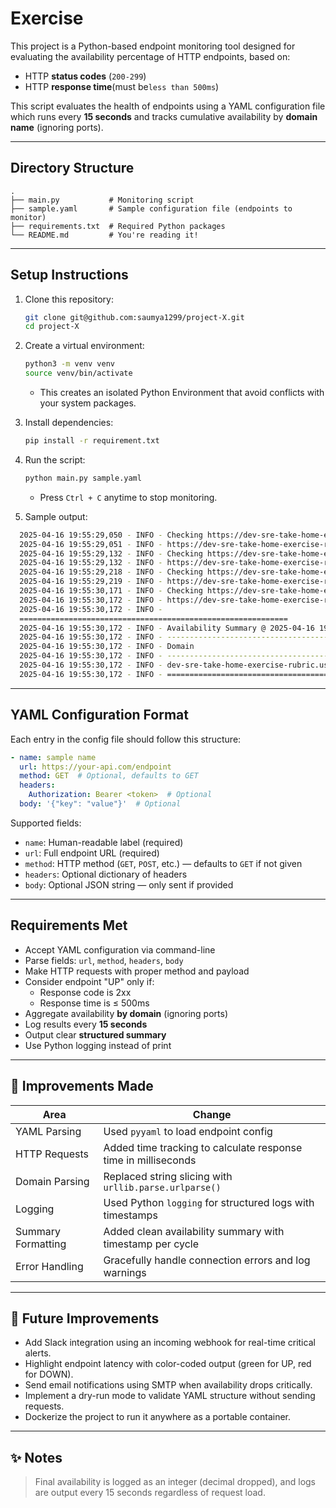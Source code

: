 # Exercise

This project is a Python-based endpoint monitoring tool designed for evaluating the availability percentage of HTTP endpoints, based on:

- HTTP **status codes** (`200-299`)
- HTTP **response time**(must be`less than 500ms`)

This script evaluates the health of endpoints using a YAML configuration file which runs every **15 seconds** and tracks cumulative availability by **domain name** (ignoring ports).

---

## Directory Structure

```
.
├── main.py           # Monitoring script
├── sample.yaml       # Sample configuration file (endpoints to monitor)
├── requirements.txt  # Required Python packages
└── README.md         # You're reading it!
```

---


## Setup Instructions

1. Clone this repository:
   ```bash
   git clone git@github.com:saumya1299/project-X.git
   cd project-X
   ```

2. Create a virtual environment:
   ```bash
   python3 -m venv venv
   source venv/bin/activate
   ```
   - This creates an isolated Python Environment that avoid conflicts with your system packages.

3. Install dependencies:
   ```bash
   pip install -r requirement.txt
   ```

4. Run the script:
   ```bash
   python main.py sample.yaml
   ```
   - Press `Ctrl + C` anytime to stop monitoring.

5. Sample output:
 ```bash
   2025-04-16 19:55:29,050 - INFO - Checking https://dev-sre-take-home-exercise-rubric.us-east-1.recruiting-public.fetchrewards.com/body...
   2025-04-16 19:55:29,051 - INFO - https://dev-sre-take-home-exercise-rubric.us-east-1.recruiting-public.fetchrewards.com/body is DOWN (Response Time: 399.85ms)
   2025-04-16 19:55:29,132 - INFO - Checking https://dev-sre-take-home-exercise-rubric.us-east-1.recruiting-public.fetchrewards.com/...
   2025-04-16 19:55:29,132 - INFO - https://dev-sre-take-home-exercise-rubric.us-east-1.recruiting-public.fetchrewards.com/ is UP (Response Time: 81.09ms)
   2025-04-16 19:55:29,218 - INFO - Checking https://dev-sre-take-home-exercise-rubric.us-east-1.recruiting-public.fetchrewards.com/body...
   2025-04-16 19:55:29,219 - INFO - https://dev-sre-take-home-exercise-rubric.us-east-1.recruiting-public.fetchrewards.com/body is DOWN (Response Time: 86.31ms)
   2025-04-16 19:55:30,171 - INFO - Checking https://dev-sre-take-home-exercise-rubric.us-east-1.recruiting-public.fetchrewards.com/error...
   2025-04-16 19:55:30,172 - INFO - https://dev-sre-take-home-exercise-rubric.us-east-1.recruiting-public.fetchrewards.com/error is DOWN (Response Time: 951.91ms)
   2025-04-16 19:55:30,172 - INFO - 
   ============================================================
   2025-04-16 19:55:30,172 - INFO - Availability Summary @ 2025-04-16 19:55:30
   2025-04-16 19:55:30,172 - INFO - ------------------------------------------------------------
   2025-04-16 19:55:30,172 - INFO - Domain                                                       | Availability
   2025-04-16 19:55:30,172 - INFO - ------------------------------------------------------------
   2025-04-16 19:55:30,172 - INFO - dev-sre-take-home-exercise-rubric.us-east-1.recruiting-public.fetchrewards.com | 25%
   2025-04-16 19:55:30,172 - INFO - ============================================================
 ```

---

## YAML Configuration Format

Each entry in the config file should follow this structure:

```yaml
- name: sample name
  url: https://your-api.com/endpoint
  method: GET  # Optional, defaults to GET
  headers:
    Authorization: Bearer <token>  # Optional
  body: '{"key": "value"}'  # Optional
```
Supported fields:
- `name`: Human-readable label (required)
- `url`: Full endpoint URL (required)
- `method`: HTTP method (`GET`, `POST`, etc.) — defaults to `GET` if not given
- `headers`: Optional dictionary of headers
- `body`: Optional JSON string — only sent if provided
---

##  Requirements Met

- Accept YAML configuration via command-line
- Parse fields: `url`, `method`, `headers`, `body`
- Make HTTP requests with proper method and payload
- Consider endpoint "UP" only if:
  - Response code is 2xx
  - Response time is ≤ 500ms
- Aggregate availability **by domain** (ignoring ports)
- Log results every **15 seconds**
- Output clear **structured summary**
- Use Python logging instead of print

---

## 🔧 Improvements Made

| Area               | Change                                                                 |
|--------------------|------------------------------------------------------------------------|
| YAML Parsing       | Used `pyyaml` to load endpoint config                                  |
| HTTP Requests      | Added time tracking to calculate response time in milliseconds         |
| Domain Parsing     | Replaced string slicing with `urllib.parse.urlparse()`                 |
| Logging            | Used Python `logging` for structured logs with timestamps              |
| Summary Formatting | Added clean availability summary with timestamp per cycle              |
| Error Handling     | Gracefully handle connection errors and log warnings                   |

---

## 🚀 Future Improvements

- Add Slack integration using an incoming webhook for real-time critical alerts.
- Highlight endpoint latency with color-coded output (green for UP, red for DOWN).
- Send email notifications using SMTP when availability drops critically.
- Implement a dry-run mode to validate YAML structure without sending requests.
- Dockerize the project to run it anywhere as a portable container.

---

## ✨ Notes

> Final availability is logged as an integer (decimal dropped), and logs are output every 15 seconds regardless of request load.